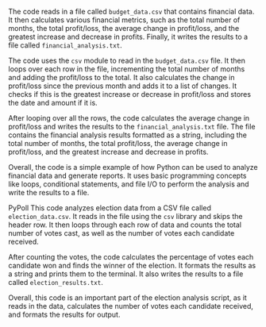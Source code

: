 

The code reads in a file called `budget_data.csv` that contains financial data. It then calculates various financial metrics, such as the total number of months, the total profit/loss, the average change in profit/loss, and the greatest increase and decrease in profits. Finally, it writes the results to a file called `financial_analysis.txt`.

The code uses the `csv` module to read in the `budget_data.csv` file. It then loops over each row in the file, incrementing the total number of months and adding the profit/loss to the total. It also calculates the change in profit/loss since the previous month and adds it to a list of changes. It checks if this is the greatest increase or decrease in profit/loss and stores the date and amount if it is.

After looping over all the rows, the code calculates the average change in profit/loss and writes the results to the `financial_analysis.txt` file. The file contains the financial analysis results formatted as a string, including the total number of months, the total profit/loss, the average change in profit/loss, and the greatest increase and decrease in profits.

Overall, the code is a simple example of how Python can be used to analyze financial data and generate reports. It uses basic programming concepts like loops, conditional statements, and file I/O to perform the analysis and write the results to a file.

PyPoll
This code analyzes election data from a CSV file called `election_data.csv`. It reads in the file using the `csv` library and skips the header row. It then loops through each row of data and counts the total number of votes cast, as well as the number of votes each candidate received.

After counting the votes, the code calculates the percentage of votes each candidate won and finds the winner of the election. It formats the results as a string and prints them to the terminal. It also writes the results to a file called `election_results.txt`.

Overall, this code is an important part of the election analysis script, as it reads in the data, calculates the number of votes each candidate received, and formats the results for output.